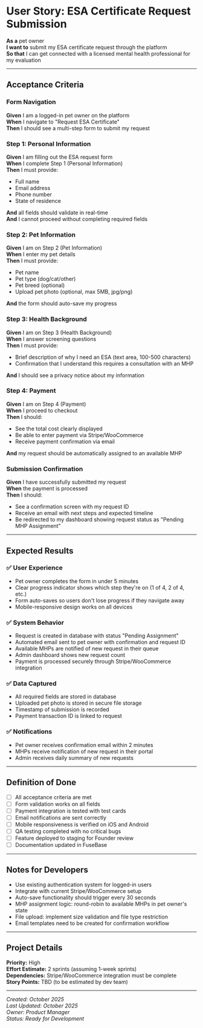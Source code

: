 # User Story: ESA Certificate Request Submission

**As a** pet owner  
**I want to** submit my ESA certificate request through the platform  
**So that** I can get connected with a licensed mental health professional for my evaluation

---

## Acceptance Criteria

### Form Navigation
**Given** I am a logged-in pet owner on the platform  
**When** I navigate to "Request ESA Certificate"  
**Then** I should see a multi-step form to submit my request

### Step 1: Personal Information
**Given** I am filling out the ESA request form  
**When** I complete Step 1 (Personal Information)  
**Then** I must provide:
- Full name
- Email address
- Phone number
- State of residence

**And** all fields should validate in real-time  
**And** I cannot proceed without completing required fields

### Step 2: Pet Information
**Given** I am on Step 2 (Pet Information)  
**When** I enter my pet details  
**Then** I must provide:
- Pet name
- Pet type (dog/cat/other)
- Pet breed (optional)
- Upload pet photo (optional, max 5MB, jpg/png)

**And** the form should auto-save my progress

### Step 3: Health Background
**Given** I am on Step 3 (Health Background)  
**When** I answer screening questions  
**Then** I must provide:
- Brief description of why I need an ESA (text area, 100-500 characters)
- Confirmation that I understand this requires a consultation with an MHP

**And** I should see a privacy notice about my information

### Step 4: Payment
**Given** I am on Step 4 (Payment)  
**When** I proceed to checkout  
**Then** I should:
- See the total cost clearly displayed
- Be able to enter payment via Stripe/WooCommerce
- Receive payment confirmation via email

**And** my request should be automatically assigned to an available MHP

### Submission Confirmation
**Given** I have successfully submitted my request  
**When** the payment is processed  
**Then** I should:
- See a confirmation screen with my request ID
- Receive an email with next steps and expected timeline
- Be redirected to my dashboard showing request status as "Pending MHP Assignment"

---

## Expected Results

### ✅ User Experience
- Pet owner completes the form in under 5 minutes
- Clear progress indicator shows which step they're on (1 of 4, 2 of 4, etc.)
- Form auto-saves so users don't lose progress if they navigate away
- Mobile-responsive design works on all devices

### ✅ System Behavior
- Request is created in database with status "Pending Assignment"
- Automated email sent to pet owner with confirmation and request ID
- Available MHPs are notified of new request in their queue
- Admin dashboard shows new request count
- Payment is processed securely through Stripe/WooCommerce integration

### ✅ Data Captured
- All required fields are stored in database
- Uploaded pet photo is stored in secure file storage
- Timestamp of submission is recorded
- Payment transaction ID is linked to request

### ✅ Notifications
- Pet owner receives confirmation email within 2 minutes
- MHPs receive notification of new request in their portal
- Admin receives daily summary of new requests

---

## Definition of Done

- [ ] All acceptance criteria are met
- [ ] Form validation works on all fields
- [ ] Payment integration is tested with test cards
- [ ] Email notifications are sent correctly
- [ ] Mobile responsiveness is verified on iOS and Android
- [ ] QA testing completed with no critical bugs
- [ ] Feature deployed to staging for Founder review
- [ ] Documentation updated in FuseBase

---

## Notes for Developers

- Use existing authentication system for logged-in users
- Integrate with current Stripe/WooCommerce setup
- Auto-save functionality should trigger every 30 seconds
- MHP assignment logic: round-robin to available MHPs in pet owner's state
- File upload: implement size validation and file type restriction
- Email templates need to be created for confirmation workflow

---

## Project Details

**Priority:** High  
**Effort Estimate:** 2 sprints (assuming 1-week sprints)  
**Dependencies:** Stripe/WooCommerce integration must be complete  
**Story Points:** TBD (to be estimated by dev team)

---

*Created: October 2025*  
*Last Updated: October 2025*  
*Owner: Product Manager*  
*Status: Ready for Development*
